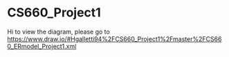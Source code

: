 # CS660_Project1
Hi to view the diagram, please go to https://www.draw.io/#Hgalletti94%2FCS660_Project1%2Fmaster%2FCS660_ERmodel_Project1.xml
